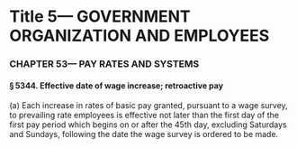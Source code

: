 
# Title 5— GOVERNMENT ORGANIZATION AND EMPLOYEES
### CHAPTER 53— PAY RATES AND SYSTEMS
#### § 5344. Effective date of wage increase; retroactive pay

(a) Each increase in rates of basic pay granted, pursuant to a wage survey, to prevailing rate employees is effective not later than the first day of the first pay period which begins on or after the 45th day, excluding Saturdays and Sundays, following the date the wage survey is ordered to be made.
